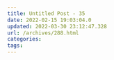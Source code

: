 ```yaml
---
title: Untitled Post - 35
date: 2022-02-15 19:03:04.0
updated: 2022-03-30 23:12:47.328
url: /archives/288.html
categories: 
tags: 
---
```


